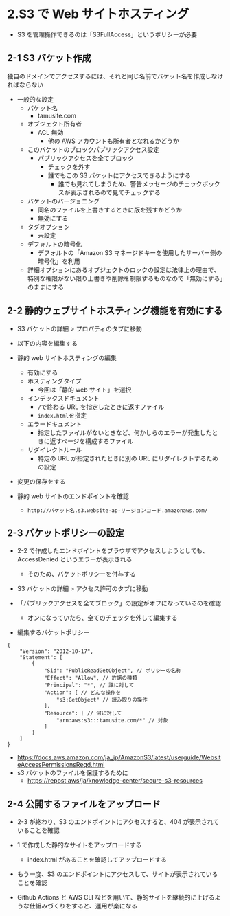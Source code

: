 # 2.S3 で Web サイトホスティング

- S3 を管理操作できるのは「S3FullAccess」というポリシーが必要

## 2-1 S3 バケット作成

独自のドメインでアクセスするには、それと同じ名前でバケット名を作成しなければならない

- 一般的な設定
  - バケット名
    - tamusite.com
  - オブジェクト所有者
    - ACL 無効
      - 他の AWS アカウントも所有者となれるかどうか
  - このバケットのブロックパブリックアクセス設定
    - パブリックアクセスを全てブロック
      - チェックを外す
      - 誰でもこの S3 バケットにアクセスできるようにする
        - 誰でも見れてしまうため、警告メッセージのチェックボックスが表示されるので見てチェックする
  - バケットのバージョニング
    - 同名のファイルを上書きするときに版を残すかどうか
    - 無効にする
  - タグオプション
    - 未設定
  - デフォルトの暗号化
    - デフォルトの「Amazon S3 マネージドキーを使用したサーバー側の暗号化」を利用
  - 詳細オプションにあるオブジェクトのロックの設定は法律上の理由で、特別な権限がない限り上書きや削除を制限するものなので「無効にする」のままにする

## 2-2 静的ウェブサイトホスティング機能を有効にする

- S3 バケットの詳細 > プロパティのタブに移動

- 以下の内容を編集する
- 静的 web サイトホスティングの編集
  - 有効にする
  - ホスティングタイプ
    - 今回は「静的 web サイト」を選択
  - インデックスドキュメント
    - `/`で終わる URL を指定したときに返すファイル
    - `index.html`を指定
  - エラードキュメント
    - 指定したファイルがないときなど、何かしらのエラーが発生したときに返すページを構成するファイル
  - リダイレクトルール
    - 特定の URL が指定されたときに別の URL にリダイレクトするための設定
- 変更の保存をする

- 静的 web サイトのエンドポイントを確認
  - `http://バケット名.s3.website-ap-リージョンコード.amazonaws.com/`

## 2-3 バケットポリシーの設定

- 2-2 で作成したエンドポイントをブラウザでアクセスしようとしても、AccessDenied というエラーが表示される

  - そのため、バケットポリシーを付与する

- S3 バケットの詳細 > アクセス許可のタブに移動

- 「パブリックアクセスを全てブロック」の設定がオフになっているのを確認

  - オンになっていたら、全てのチェックを外して編集する

- 編集するバケットポリシー

```
{
    "Version": "2012-10-17",
    "Statement": [
        {
            "Sid": "PublicReadGetObject", // ポリシーの名称
            "Effect": "Allow", // 許諾の種類
            "Principal": "*", // 誰に対して
            "Action": [ // どんな操作を
                "s3:GetObject" // 読み取りの操作
            ],
            "Resource": [ // 何に対して
                "arn:aws:s3:::tamusite.com/*" // 対象
            ]
        }
    ]
}
```

- https://docs.aws.amazon.com/ja_jp/AmazonS3/latest/userguide/WebsiteAccessPermissionsReqd.html
- s3 バケットのファイルを保護するために
  - https://repost.aws/ja/knowledge-center/secure-s3-resources

## 2-4 公開するファイルをアップロード

- 2-3 が終わり、S3 のエンドポイントにアクセスすると、404 が表示されていることを確認
- 1 で作成した静的なサイトをアップロードする
  - index.html があることを確認してアップロードする
- もう一度、S3 のエンドポイントにアクセスして、サイトが表示されていることを確認

- Github Actions と AWS CLI などを用いて、静的サイトを継続的に上げるような仕組みづくりをすると、運用が楽になる
